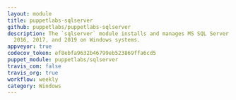 ```yaml
---
layout: module
title: puppetlabs-sqlserver
github: puppetlabs/puppetlabs-sqlserver
description: The `sqlserver` module installs and manages MS SQL Server 2012, 2014,
  2016, 2017, and 2019 on Windows systems.
appveyor: true
codecov_token: ef8ebfa9632b46799eb523869ffa6cd5
puppet_module: puppetlabs/sqlserver
travis_com: false
travis_org: true
workflow: weekly
category: Windows
---
```

